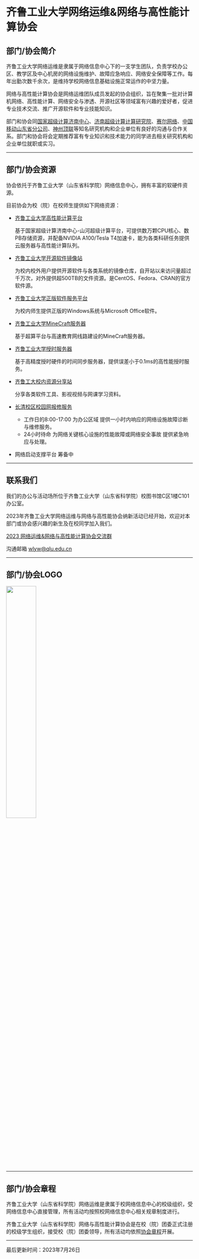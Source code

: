 # 齐鲁工业大学网络运维&网络与高性能计算协会

## 部门/协会简介

齐鲁工业大学网络运维是隶属于网络信息中心下的一支学生团队，负责学校办公区、教学区及中心机房的网络设施维护、故障应急响应、网络安全保障等工作。每年出勤次数千余次，是维持学校网络信息基础设施正常运作的中坚力量。

网络与高性能计算协会是网络运维团队成员发起的协会组织，旨在聚集一批对计算机网络、高性能计算、网络安全与渗透、开源社区等领域富有兴趣的爱好者，促进专业技术交流、推广开源软件和专业技能知识。

部门和协会同[国家超级计算济南中心](http://www.nsccjn.cn/)、[济南超级计算计算研究院](https://www.jnist.cn/)、[赛尔网络](https://www.cernet.com)、[中国移动山东省分公司](https://www.10086.cn)、[神州顶联](https://www.toplion.com.cn)等知名研究机构和企业单位有良好的沟通与合作关系。部门和协会将会定期推荐富有专业知识和技术能力的同学进去相关研究机构和企业单位就职或实习。

---

## 部门/协会资源

协会依托于齐鲁工业大学（山东省科学院）网络信息中心，拥有丰富的软硬件资源。

目前协会为校（院）在校师生提供如下网络资源：

- [齐鲁工业大学高性能计算平台](https://hpc.qlu.edu.cn)
  
    基于国家超级计算济南中心-山河超级计算平台，可提供数万颗CPU核心、数PB存储资源，并配备NVIDIA A100/Tesla T4加速卡，能为各类科研任务提供云服务器与高性能计算队列。

- [齐鲁工业大学开源软件镜像站](https://mirrors.qlu.edu.cn)
  
    为校内校外用户提供开源软件与各类系统的镜像仓库，自开站以来访问量超过千万次，对外提供超500TB的文件资源。是CentOS、Fedora、CRAN的官方软件源。

- [齐鲁工业大学正版软件服务平台](https://ms.qlu.edu.cn)

    为校内师生提供正版的Windows系统与Microsoft Office软件。

- [齐鲁工业大学MineCraft服务器](https://www.mc9g.cn)

    基于超算平台与高速教育网线路建设的MineCraft服务器。

- [齐鲁工业大学授时服务器](https://ntp.qlu.edu.cn)

    基于高精度授时硬件的时间同步服务器，提供误差小于0.1ms的高性能授时服务。

- [齐鲁工大校内资源分享站](https://wlyw.qlu.edu.cn)

    分享各类软件工具、影视视频与网课学习资料。

- [长清校区校园网报修服务](tel:89631358)
    - 工作日的8:00-17:00 为办公区域 提供一小时内响应的网络设施故障诊断与维修服务。
    - 24小时待命 为网络关键核心设施的性能故障或网络安全事故 提供紧急响应与处理。
- 网络启动支撑平台 筹备中

---

## 联系我们

我们的办公与活动场所位于齐鲁工业大学（山东省科学院）校图书馆C区1楼C101办公室。

2023年齐鲁工业大学网络运维与网络与高性能协会纳新活动已经开始，欢迎对本部门或协会感兴趣的新生及在校同学加入我们。

[2023 网络运维&网络与高性能计算协会交流群](http://qm.qq.com/cgi-bin/qm/qr?_wv=1027&k=SmdETc0KEXBIFRw3FbeWs1tNhQD7YXH_&authKey=kcW0U3K%2FG3aFjPRyUmFqTNs7CKzoHU6p1Y33A9ldRu9S4dC2UCc%2BoTPqn9gEVOz0&noverify=0&group_code=725386079)

沟通邮箱 [wlyw@qlu.edu.cn](mailto:wlyw@qlu.edu.cn)

---

## 部门/协会LOGO

<img src=https://mirrors.qlu.edu.cn/static/img/logo-white@2x.png width=40% />

---

## 部门/协会章程

齐鲁工业大学（山东省科学院）网络运维是隶属于校网络信息中心的校级组织，受网络信息中心直接管理，所有活动均按照校网络信息中心相关规章制度进行。

齐鲁工业大学（山东省科学院）网络与高性能计算协会是在校（院）团委正式注册的校级学生组织，接受校（院）团委领导，所有活动均依照[协会章程](https://wlyw.qlu.edu.cn/协会章程.pdf)开展。

 ---

 最后更新时间：2023年7月26日
